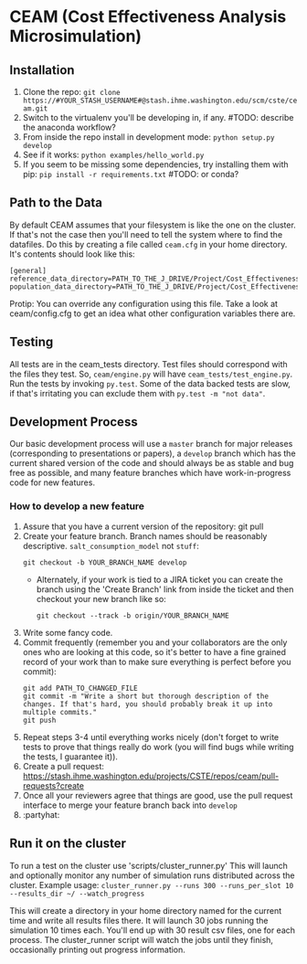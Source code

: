 # CEAM (Cost Effectiveness Analysis Microsimulation)

## Installation
1. Clone the repo: `git clone https://#YOUR_STASH_USERNAME#@stash.ihme.washington.edu/scm/cste/ceam.git`
2. Switch to the virtualenv you'll be developing in, if any. #TODO: describe the anaconda workflow?
3. From inside the repo install in development mode: `python setup.py develop`
4. See if it works: `python examples/hello_world.py`
5. If you seem to be missing some dependencies, try installing them with pip: `pip install -r requirements.txt` #TODO: or conda?

## Path to the Data
By default CEAM assumes that your filesystem is like the one on the cluster. If that's not the case then you'll need to tell the system where to find the datafiles. Do this by creating a file called `ceam.cfg` in your home directory. It's contents should look like this:

    [general]
    reference_data_directory=PATH_TO_THE_J_DRIVE/Project/Cost_Effectiveness/dev/data_processed
    population_data_directory=PATH_TO_THE_J_DRIVE/Project/Cost_Effectiveness/dev/data_processed/population_columns

Protip: You can override any configuration using this file. Take a look at ceam/config.cfg to get an idea what other configuration variables there are.

## Testing
All tests are in the ceam_tests directory. Test files should correspond with the files they test. So, `ceam/engine.py` will have `ceam_tests/test_engine.py`. Run the tests by invoking `py.test`. Some of the data backed tests are slow, if that's irritating you can exclude them with `py.test -m "not data"`.

## Development Process
Our basic development process will use a `master` branch for major releases (corresponding to presentations or papers), a `develop` branch which has the current shared version of the code and should always be as stable and bug free as possible, and many feature branches which have work-in-progress code for new features.

### How to develop a new feature
1. Assure that you have a current version of the repository:
    git pull
2. Create your feature branch. Branch names should be reasonably descriptive. `salt_consumption_model` not `stuff`:
    ```
    git checkout -b YOUR_BRANCH_NAME develop
    ```
    * Alternately, if your work is tied to a JIRA ticket you can create the branch using the 'Create Branch' link from inside the ticket and then checkout your new branch like so:
        ```
        git checkout --track -b origin/YOUR_BRANCH_NAME
        ```
3. Write some fancy code.
4. Commit frequently (remember you and your collaborators are the only ones who are looking at this code, so it's better to have a fine grained record of your work than to make sure everything is perfect before you commit):
    ```
    git add PATH_TO_CHANGED_FILE
    git commit -m "Write a short but thorough description of the changes. If that's hard, you should probably break it up into multiple commits."
    git push
    ```
5. Repeat steps 3-4 until everything works nicely (don't forget to write tests to prove that things really do work (you will find bugs while writing the tests, I guarantee it)).
6. Create a pull request: https://stash.ihme.washington.edu/projects/CSTE/repos/ceam/pull-requests?create
7. Once all your reviewers agree that things are good, use the pull request interface to merge your feature branch back into `develop`
8. :partyhat:

## Run it on the cluster
To run a test on the cluster use 'scripts/cluster_runner.py' This will launch and optionally monitor any number of simulation runs distributed across the cluster. Example usage:
    ```
    cluster_runner.py --runs 300 --runs_per_slot 10 --results_dir ~/ --watch_progress
    ```

This will create a directory in your home directory named for the current time and write all results files there. It will launch 30 jobs running the simulation 10 times each. You'll end up with 30 result csv files, one for each process. The cluster_runner script will watch the jobs until they finish, occasionally printing out progress information.

